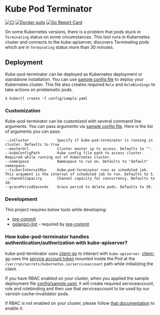 # Kube Pod Terminator
[![CI](https://github.com/bilalcaliskan/kube-pod-terminator/workflows/CI/badge.svg?event=push)](https://github.com/bilalcaliskan/kube-pod-terminator/actions?query=workflow%3ACI)
[![Docker pulls](https://img.shields.io/docker/pulls/bilalcaliskan/kube-pod-terminator)](https://hub.docker.com/r/bilalcaliskan/kube-pod-terminator/)
[![Go Report Card](https://goreportcard.com/badge/github.com/bilalcaliskan/kube-pod-terminator)](https://goreportcard.com/report/github.com/bilalcaliskan/kube-pod-terminator)

On some Kubernetes versions, there is a problem that pods stuck in `Terminating` status on some circumstances. This tool runs 
in Kubernetes cluster and connects to the kube-apiserver, discovers Terminating pods which are in `Terminating` status 
more than 30 minutes.

## Deployment
Kube-pod-terminator can be deployed as Kubernetes deployment or standalone installation. You can use [sample config file](config/sample.yaml) to deploy your Kubernetes cluster. 
This file also creates required `Role` and `RoleBindings` to take actions on problematic pods.

```shell
$ kubectl create -f config/sample.yaml
```

### Customization
Kube-pod-terminator can be customized with several command line arguments. You can pass arguments 
via [sample config file](config/sample.yaml). Here is the list of arguments you can pass:

```
--inCluster             Specify if kube-pod-terminator is running in cluster. Defaults to true
--masterUrl             Cluster master ip to access. Defaults to "".
--kubeConfigPath        Kube config file path to access cluster. Required while running out of Kubernetes cluster.
--namespace             Namespace to run on. Defaults to "default" namespace.
--tickerIntervalMin     Kube-pod-terminator runs as scheduled job. This argument is the interval of scheduled job to run. Defaults to 5.
--channelCapacity       Channel capacity for concurrency. Defaults to 10.
--gracePeriodSeconds    Grace period to delete pods. Defaults to 30. 
```

### Development
This project requires below tools while developing:
- [pre-commit](https://pre-commit.com/)
- [golangci-lint](https://golangci-lint.run/usage/install/) - required by [pre-commit](https://pre-commit.com/)

### How kube-pod-terminator handles authentication/authorization with kube-apiserver?

kube-pod-terminator uses [client-go](https://github.com/kubernetes/client-go) to interact
with `kube-apiserver`. [client-go](https://github.com/kubernetes/client-go) uses the [service account token](https://kubernetes.io/docs/tasks/configure-pod-container/configure-service-account/)
mounted inside the Pod at the `/var/run/secrets/kubernetes.io/serviceaccount` path while initializing the client.

If you have RBAC enabled on your cluster, when you applied the sample deployment file [config/sample.yaml](config/sample.yaml),
it will create required serviceaccount, role and rolebinding and then use that serviceaccount to be used
by our varnish-cache-invalidator pods.

If RBAC is not enabled on your cluster, please follow [that documentation](https://kubernetes.io/docs/reference/access-authn-authz/rbac/) to enable it.
